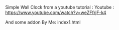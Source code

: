 Simple Wall Clock from a youtube tutorial :
Youtube : https://www.youtube.com/watch?v=weZFfrjF-k4

And some addon By Me: index1.html
